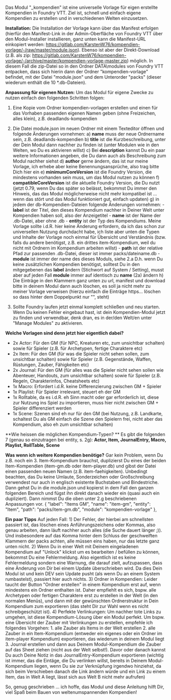 Das Modul "_kompendien" ist eine universelle Vorlage für eigen erstellte Kompendien in Foundry VTT.
Ziel ist, schnell und einfach eigene Kompendien zu erstellen und in verschiedenen Welten einzusetzen.

**Installation:** 
Die Installation der Vorlage kann über das Manifest erfolgen (hierfür den Manifest-Link in der Admin-Oberfläche von Foundry VTT über den Modul-Installer installieren, ganz unten kann die Manifest-URL einkopiert werden: https://gitlab.com/KarstenW76/kompendien-vorlage/-/raw/master/module.json). 
Ebenso ist aber der Direkt-Download (z.B. als zip: https://gitlab.com/KarstenW76/kompendien-vorlage/-/archive/master/kompendien-vorlage-master.zip) möglich. In diesem Fall die zip-Datei so in den Ordner DATA\modules von Foundry VTT entpacken, dass sich hierin dann der Ordner "kompendien-vorlage" befindet, mit der Datei "module.json" und dem Unterorder "packs" (dieser wiederum enthält die 10 *.db-Dateien).

**Anpassung für eigenen Nutzen:** 
Um das Modul für eigene Zwecke zu nutzen einfach den folgenden Schritten folgen:

1. Eine Kopie vom Ordner kompendien-vorlagen erstellen und einen für das Vorhaben passenden eigenen Namen geben (ohne Freizeichen, alles klein), z.B. deadlands-kompendien

2. Die Datei module.json im neuen Ordner mit einem Texteditor öffnen und folgende Änderungen vornehmen:
    a) **name** muss der neue Ordnername sein, z.B. deadlands-kompendien
    b) **title** ist die Kurzbeschreibung, unter der Dein Modul dann nachher zu finden ist (unter Modulen wie in den Welten, wo Du es aktivieren willst)
    c) Bei **description** kannst Du ein paar weitere Informationen angeben, die Du dann auch als Beschreibung zum Modul nachher siehst
    d) **author** gerne ändern, das ist nur meine Vorlage, ich erhebe aber keine Benennungsansprüche, also trag bitte Dich hier ein
    e) **minimumCoreVersion** ist die Foundry Version, die mindestens vorhanden sein muss, um das Modul nutzen zu können
    f) **compatibleCoreVersion** ist die aktuelle Foundry Version, die Du nutzt (jetzt 0.79, wenn Du das später so belässt, bekommst Du immer den Hinweis, das das Modul möglicherweise nicht mehr kompatibel ist ... wenn das stört und das Modul funktioniert gut, einfach updaten)
    g) in jedem der db-Kompendien-Dateien folgende Änderungen vornehmen:
        - **label** ist der Titel, den dieses Kompendium nachher in Deiner Welt unter Kompendien haben soll, also der Anzeigetitel
        - **name** ist der Name der .db-Datei, aber ohne .db
        - **entity** ist der Typ des Kompendiums. Meine Vorlage sollte i.d.R. hier keine Änderung erfordern, da ich das schon zur universellen Nutzung durchdacht habe, ich liste aber unten die Typen und Inhalte der Vorlage noch einmal für Übersicht und Verständnis (bzw. falls du andere benötigst, z.B. ein drittes item-Kompendium, weil du nicht mit Ordnern im Kompendium arbeiten willst)
        - **path** ist der relative Pfad zur passenden .db-Datei, dieser ist immer packs/dateiname.db
        - **module** ist immer der name des dieses Moduls, siehe 2.a
    D.h. wenn Du keine zusätzlichen Kompendien benötigst, solltest Du in den mitgegebenen das **label** ändern (Stichwort auf System / Setting), musst aber auf jeden Fall **module** immer auf identisch zu **name** (2a) ändern
    h) Die Einträge in den Klammern ganz unten zu url, manifest und download bitte in deinem Modul dann auch löschen, es soll ja nicht mehr zu meiner Vorlage verweisen (hierzu einfach die Einträge https... löschen so dass hinter dem Doppelpunkt nur  "", steht)

3. Sollte Foundry laufen jetzt einmal komplett schließen und neu starten. Wenn Du keinen Fehler eingebaut hast, ist dein Kompendien-Modul jetzt zu finden und verwendbar, denk dran, es in der/den Welt/en unter "Manage Modules" zu aktivieren.

**Welche Vorlagen sind denn jetzt hier eigentlich dabei?** 
- 2x Actor: Für den GM (für NPC, Kreaturen etc, zum unsichtbar schalten) sowie für Spieler (z.B. für Archetypen, fertige Charaktere etc)
- 2x Item: Für den GM (für was die Spieler nicht sehen sollen, zum unsichtbar schalten) sowie für Spieler (z.B. Gegenstände, Waffen, Rüstungen, Zauber, Fähigkeiten etc)
- 2x Journal: Für den GM (für alles was die Spieler nicht sehen sollen wie Abenteuer, Handouts, zum unsichtbar schalten) sowie für Spieler (z.B. Regeln, Charakterinfos, Cheatsheets etc)
- 1x Macro: Erfordert i.d.R. keine Differenzierung zwischen GM + Spieler
- 1x Playlist: Für Spieler irrelevant, steuert eh der GM
- 1x Rolltable, da es i.d.R. eh Sinn macht oder gar erforderlich ist, diese zur Nutzung ins Spiel zu importieren, muss hier nicht zwischen GM + Spieler differenziert werden
- 1x Scene: Szenen sind eh nur für den GM (bei Nutzung, z.B. Landkarte, schaltest Du als GM einfach die Szene den Spielern frei, nicht aber das Kompendium, also eh zum unsichtbar schalten)

**Wie heissen die möglichen Kompendium-Typen? **
Es gibt die folgenden 7 (genau so einzutragen bei entity, s. 2g): **Actor, Item, JournalEntry, Macro, Playlist, RollTable, Scene**

**Was wenn ich weitere Kompendien benötige?** 
Gar kein Problem, wenn Du z.B. noch ein 3. Item-Kompendium brauchst, duplizierst Du eines der beiden Item-Kompendien (item-gm.db oder item-player.db) und gibst der Datei einen passenden neuen Namen (z.B. item-faehigkeiten). Unbedingt beachten, das Du keine Umlaute, Sonderzeichen oder Großschreibung verwendest nur auch in englisch existente Buchstaben und Bindestriche. 
Dann gehst Du in die module.json und kopierst in dem Fall den ganzen folgenden Bereich und fügst ihn direkt danach wieder ein (quasi auch ein dupliziert). Dann nimmst Du die oben unter 2.g beschriebenen Anpassungen vor.
    {
      "label": "Items GM",
      "name": "item-gm",
      "entity": "Item",
      "path": "packs/item-gm.db",
      "module": "kompendien-vorlage"
    },
    
**Ein paar Tipps** 
Auf jeden Fall: 
    1) Der Fehler, der hierbei am schnellsten passiert ist, das löschen eines Anführungszeichens oder Kommas, also genau arbeiten, dann läuft nachher auch alles (die Suche dauert länger ;)). Und insbesondere auf das Komma hinter dem Schluss der geschweiften Klammern der packs achten, alle müssen eins haben, nur das letzte ganz unten nicht.
    2) Wenn Du in einer Welt mit Deinem eingeladenen Kompendium auf "Unlock" klickst um es bearbeiten / befüllen zu können, bekommst Du eine Fehlermeldung. Also eigentlich ist es keine Fehlermeldung sondern eine Warnung, die darauf zielt, aufzupassen, dass eine Änderung von Dir bei einem Update überschrieben wird. Da dies Dein Modul ist und kein DEV sein Update pusht (als wenn Du an einem System rumbastelst), passiert hier auch nichts.
    3) Ordner in Kompendien: Leider taucht der Button "Ordner erstellen" in einem Kompendium erst auf, wenn mindestens ein Ordner enthalten ist. Daher empfiehlt es sich, bspw. alle Archetypen oder fertigen Charaktere erst zu erstellen in der Welt (in den normalen Menüs), und dann mit der gewünschten Ordnerstruktur in Dein Kompendium zum exportieren (das steht Dir zur Wahl wenn es nicht schreibgeschützt ist).
    4) Perfekte Verlinkungen: Um nachher tote Links zu umgehen, ist diese Kompendium-Lösung über ein Modul perfekt. Um bspw. eine Übersicht der Zauber mit Verlinkungen zu erstellen, empfehle ich folgendes Vorgehen:
        1. alle Zauber als Items in der Welt erstellen
        2. alle Zauber in ein Item-Kompendium (entweder ein eigenes oder ein Ordner im item-player Kompendium) exportieren, das wiederum in deinem Modul liegt
        3. Journal erstellen und dann aus Deinem Modul-Kompendium die Zauber auf das Sheet ziehen (nicht aus der Welt selbst!). Davor oder danach kannst Du auch Deine Notiz in das JournalEntry-Kompendium exportieren (wichtig ist immer, das die Eintäge, die Du verlinken willst, bereits in Deinem Modul-Kompendium liegen, wenn Du sie zur Verknüpfung irgendwo hinziehst, da sich beim Verschieben danach die Link ändern würde und ein Link zu einem Item, das in Welt A liegt, lässt sich aus Welt B nicht mehr aufrufen)

So, genug geschrieben ... ich hoffe, das Modul und diese Anleitung hilft Dir, viel Spaß beim Bauen von weltenumspannenden Kompendien!
